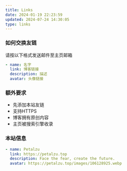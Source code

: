 ```yaml
---
title: Links
date: 2024-01-19 22:23:59
updated: 2024-07-24 14:30:05
type: links
---
```


### 如何交换友链

请按以下格式发送邮件至主页邮箱

```yaml
- name: 名字
  link: 博客链接
  description: 描述
  avatar: 头像链接
```

### 额外要求
- 先添加本站友链
- 支持HTTPS
- 博客拥有原创内容
- 主页被搜索引擎收录

### 本站信息
```yaml
- name: Petalzu
  link: https://petalzu.top
  description: Face the fear, create the future.
  avatar: https://petalzu.top/images/106128925.webp
```